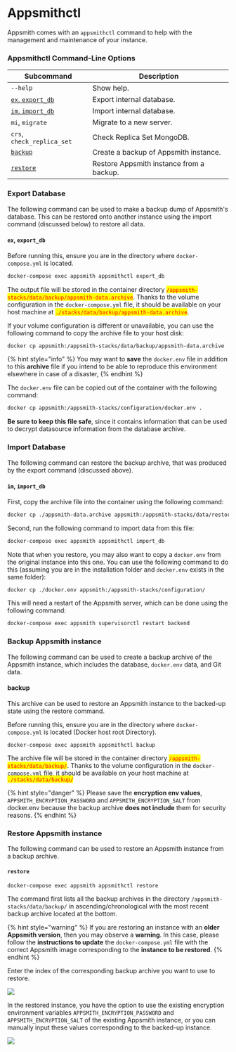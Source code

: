 # Appsmithctl

Appsmith comes with an `appsmithctl` command to help with the management and maintenance of your instance.

### Appsmithctl Command-Line Options

| Subcommand                                        | Description                              |
| ------------------------------------------------- | ---------------------------------------- |
| `--help`                                          | Show help.                               |
| [`ex`, `export_db`](appsmithctl.md#ex-export_db)  | Export internal database.                |
| [`im`, `import_db`](appsmithctl.md#im-import_db)  | Import internal database.                |
| `mi`, `migrate`                                   | Migrate to a new server.                 |
| `crs`, `check_replica_set`                        | Check Replica Set MongoDB.               |
| [`backup`](appsmithctl.md#backup)                 | Create a backup of Appsmith instance.    |
| [`restore`](appsmithctl.md#restore)               | Restore Appsmith instance from a backup. |

### Export Database

The following command can be used to make a backup dump of Appsmith's database. This can be restored onto another instance using the import command (discussed below) to restore all data.

#### `ex`, `export_db`

Before running this, ensure you are in the directory where `docker-compose.yml` is located.

```bash
docker-compose exec appsmith appsmithctl export_db
```

The output file will be stored in the container directory <mark style="color:red;">`/appsmith-stacks/data/backup/appsmith-data.archive`</mark>. Thanks to the volume configuration in the `docker-compose.yml` file, it should be available on your host machine at <mark style="color:red;">`./stacks/data/backup/appsmith-data.archive`</mark>.

If your volume configuration is different or unavailable, you can use the following command to copy the archive file to your host disk:

```bash
docker cp appsmith:/appsmith-stacks/data/backup/appsmith-data.archive .
```

{% hint style="info" %}
You may want to **save** the `docker.env` file in addition to this **archive** file if you intend to be able to reproduce this environment elsewhere in case of a disaster,
{% endhint %}

The `docker.env`  file can be copied out of the container with the following command:

```bash
docker cp appsmith:/appsmith-stacks/configuration/docker.env .
```

**Be sure to keep this file safe**, since it contains information that can be used to decrypt datasource information from the database archive.

### Import Database

The following command can restore the backup archive, that was produced by the export command (discussed above).

#### `im`, `import_db`

First, copy the archive file into the container using the following command:

```bash
docker cp ./appsmith-data.archive appsmith:/appsmith-stacks/data/restore/
```

Second, run the following command to import data from this file:

```bash
docker-compose exec appsmith appsmithctl import_db
```

Note that when you restore, you may also want to copy a `docker.env` from the original instance into this one. You can use the following command to do this (assuming you are in the installation folder and `docker.env` exists in the same folder):

```bash
docker cp ./docker.env appsmith:/appsmith-stacks/configuration/
```

This will need a restart of the Appsmith server, which can be done using the following command:

```bash
docker-compose exec appsmith supervisorctl restart backend
```

### Backup Appsmith instance

The following command can be used to create a backup archive of the Appsmith instance, which includes the database, `docker.env` data, and Git data.

#### backup

This archive can be used to restore an Appsmith instance to the backed-up state using the restore command.

Before running this, ensure you are in the directory where `docker-compose.yml` is located (Docker host root Directory).

```
docker-compose exec appsmith appsmithctl backup
```

The archive file will be stored in the container directory <mark style="color:red;">`/appsmith-stacks/data/backup/`</mark>. Thanks to the volume configuration in the `docker-compose.yml` file, it should be available on your host machine at <mark style="color:red;">`./stacks/data/backup/`</mark>

{% hint style="danger" %}
Please save the **encryption env values**, `APPSMITH_ENCRYPTION_PASSWORD` and `APPSMITH_ENCRYPTION_SALT` from docker.env because the backup archive **does not include** them for security reasons.
{% endhint %}

### Restore Appsmith instance

The following command can be used to restore an Appsmith instance from a backup archive.&#x20;

#### `restore`

```
docker-compose exec appsmith appsmithctl restore
```

The command first lists all the backup archives in the directory `/appsmith-stacks/data/backup/` in ascending/chronological with the most recent backup archive located at the bottom.

{% hint style="warning" %}
If you are restoring an instance with an **older Appsmith version**, then you may observe a **warning**. In this case, please follow the **instructions to update** the `docker-compose.yml` file with the correct Appsmith image corresponding to the **instance to be restored**.
{% endhint %}

Enter the index of the corresponding backup archive you want to use to restore.

![](../../../.gitbook/assets/Restore\_appsmith\_1.png)

In the restored instance, you have the option to use the existing encryption environment variables `APPSMITH_ENCRYPTION_PASSWORD` and `APPSMITH_ENCRYPTION_SALT` of the existing Appsmith instance, or you can manually input these values corresponding to the backed-up instance.

![](../../../.gitbook/assets/Restore\_appsmith\_2.png)
